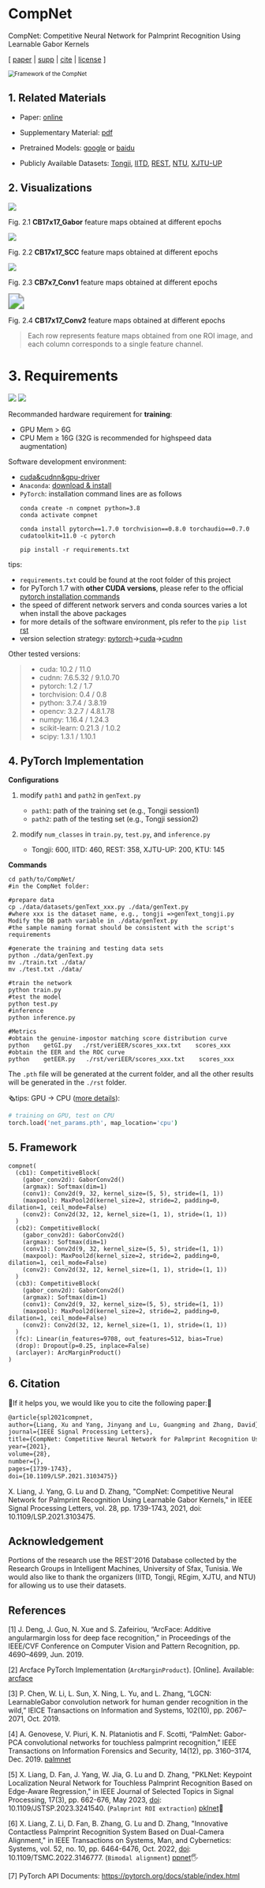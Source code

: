 # CompNet

CompNet: Competitive Neural Network for Palmprint Recognition Using Learnable Gabor Kernels

[ [paper](https://ieeexplore.ieee.org/document/9512475) | [supp](https://github.com/xuliangcs/compnet/blob/main/Supplementary%20Material.pdf) | [cite](./res/cite.txt) | [license](./LICENSE) ]

<img src="./res/compnet.png" alt="Framework of the CompNet" style="zoom:80%;" />

## 1. Related Materials

- Paper: [online](https://ieeexplore.ieee.org/document/9512475)

- Supplementary Material: [pdf](https://github.com/xuliangcs/compnet/blob/main/Supplementary%20Material.pdf)

- Pretrained Models: [google](https://drive.google.com/drive/folders/1TuqQVI0T9pBVr2jQKLY40jbZ8ZMQLfie?usp=sharing) or [baidu](https://pan.baidu.com/s/1BEOylWlj1MlPb5pfw57fKw?pwd=dl4m)

- Publicly Available Datasets: [Tongji](https://cslinzhang.github.io/ContactlessPalm), [IITD](https://www4.comp.polyu.edu.hk/~csajaykr/IITD/Database_Palm.htm), [REST](https://ieee-dataport.org/open-access/rest-database), [NTU](https://github.com/BFLTeam/NTU_Dataset), [XJTU-UP](https://gr.xjtu.edu.cn/en/web/bell)
 
## 2. Visualizations
![](./res/05_cb2_gabor.gif)

Fig. 2.1 **CB17x17_Gabor** feature maps obtained at different epochs

![](./res/06_cb2_scc.gif)

Fig. 2.2 **CB17x17_SCC** feature maps obtained at different epochs

![](./res/11_cb3_conv1.gif)

Fig. 2.3 **CB7x7_Conv1** feature maps obtained at different epochs 

<img src="./res/08_cb2_conv2.gif" style="zoom:200%;" />

Fig. 2.4 **CB17x17_Conv2** feature maps obtained at different epochs

> Each row represents feature maps obtained from one ROI image, and each column corresponds to a single feature channel.



# 3. Requirements
![](https://img.shields.io/badge/Ubuntu-tested-green) ![](https://img.shields.io/badge/Windows11-tested-green) 

Recommanded hardware requirement for **training**:
- GPU Mem $\gt$ 6G
- CPU Mem $\geq$ 16G (32G is recommended for highspeed data augmentation)

Software development environment:
- [cuda&cudnn&gpu-driver](https://github.com/xuliangcs/env/blob/main/doc/PyTorch.md)
- `Anaconda`: [download & install](https://www.anaconda.com/)
- `PyTorch`: installation command lines are as follows
  ```
  conda create -n compnet python=3.8 
  conda activate compnet

  conda install pytorch==1.7.0 torchvision==0.8.0 torchaudio==0.7.0 cudatoolkit=11.0 -c pytorch

  pip install -r requirements.txt
  ```
tips:
- `requirements.txt` could be found at the root folder of this project
- for PyTorch 1.7 with **other CUDA versions**, please refer to the official [pytorch installation commands](https://pytorch.org/get-started/previous-versions/#v170)
- the speed of different network servers and conda sources varies a lot when install the above packages
- for more details of the software environment, pls refer to the `pip list` [rst](./res/piplist.md)
- version selection strategy: [pytorch](https://pytorch.org/get-started/previous-versions/)->[cuda](https://developer.nvidia.com/cuda-toolkit-archive)->[cudnn](https://developer.nvidia.com/cudnn-downloads)


Other tested versions:
> - cuda: 10.2 / 11.0
> - cudnn: 7.6.5.32 / 9.1.0.70
> - pytorch: 1.2 / 1.7
> - torchvision: 0.4 / 0.8
> - python: 3.7.4 / 3.8.19
> - opencv: 3.2.7 / 4.8.1.78
> - numpy: 1.16.4 / 1.24.3
> - scikit-learn: 0.21.3 / 1.0.2
> - scipy: 1.3.1 / 1.10.1

## 4. PyTorch Implementation

**Configurations**

1. modify `path1` and `path2` in `genText.py`

    - `path1`: path of the training set (e.g., Tongji session1)
    - `path2`: path of the testing set (e.g., Tongji session2)
    
2. modify `num_classes` in `train.py`, `test.py`, and `inference.py`
    - Tongji: 600, IITD: 460, REST: 358, XJTU-UP: 200, KTU: 145


**Commands**

```shell
cd path/to/CompNet/
#in the CompNet folder:

#prepare data
cp ./data/datasets/genText_xxx.py ./data/genText.py
#where xxx is the dataset name, e.g., tongji =>genText_tongji.py
Modify the DB path variable in ./data/genText.py
#the sample naming format should be consistent with the script's requirements

#generate the training and testing data sets
python ./data/genText.py
mv ./train.txt ./data/
mv ./test.txt ./data/

#train the network
python train.py
#test the model
python test.py
#inference
python inference.py

#Metrics
#obtain the genuine-impostor matching score distribution curve
python    getGI.py   ./rst/veriEER/scores_xxx.txt    scores_xxx
#obtain the EER and the ROC curve
python    getEER.py   ./rst/veriEER/scores_xxx.txt    scores_xxx
```
The `.pth` file will be generated at the current folder, and all the other results will be generated in the `./rst` folder.


🗞️tips: GPU -> CPU ([more details](https://pytorch.org/docs/2.1/generated/torch.load.html)):
```bash
# training on GPU, test on CPU
torch.load('net_params.pth', map_location='cpu')
```



## 5. Framework

```shell
compnet(
  (cb1): CompetitiveBlock(
    (gabor_conv2d): GaborConv2d()
    (argmax): Softmax(dim=1)
    (conv1): Conv2d(9, 32, kernel_size=(5, 5), stride=(1, 1))
    (maxpool): MaxPool2d(kernel_size=2, stride=2, padding=0, dilation=1, ceil_mode=False)
    (conv2): Conv2d(32, 12, kernel_size=(1, 1), stride=(1, 1))
  )
  (cb2): CompetitiveBlock(
    (gabor_conv2d): GaborConv2d()
    (argmax): Softmax(dim=1)
    (conv1): Conv2d(9, 32, kernel_size=(5, 5), stride=(1, 1))
    (maxpool): MaxPool2d(kernel_size=2, stride=2, padding=0, dilation=1, ceil_mode=False)
    (conv2): Conv2d(32, 12, kernel_size=(1, 1), stride=(1, 1))
  )
  (cb3): CompetitiveBlock(
    (gabor_conv2d): GaborConv2d()
    (argmax): Softmax(dim=1)
    (conv1): Conv2d(9, 32, kernel_size=(5, 5), stride=(1, 1))
    (maxpool): MaxPool2d(kernel_size=2, stride=2, padding=0, dilation=1, ceil_mode=False)
    (conv2): Conv2d(32, 12, kernel_size=(1, 1), stride=(1, 1))
  )
  (fc): Linear(in_features=9708, out_features=512, bias=True)
  (drop): Dropout(p=0.25, inplace=False)
  (arclayer): ArcMarginProduct()
)
```

## 6. Citation
🌻If it helps you, we would like you to cite the following paper:🌱

```tex
@article{spl2021compnet,
author={Liang, Xu and Yang, Jinyang and Lu, Guangming and Zhang, David},
journal={IEEE Signal Processing Letters},
title={CompNet: Competitive Neural Network for Palmprint Recognition Using Learnable Gabor Kernels},
year={2021},
volume={28},
number={},
pages={1739-1743},
doi={10.1109/LSP.2021.3103475}}
```

X. Liang, J. Yang, G. Lu and D. Zhang, "CompNet: Competitive Neural Network for Palmprint Recognition Using Learnable Gabor Kernels," in IEEE Signal Processing Letters, vol. 28, pp. 1739-1743, 2021, doi: 10.1109/LSP.2021.3103475.


## Acknowledgement

Portions of the research use the REST'2016 Database collected by the Research Groups in Intelligent Machines, University of Sfax, Tunisia. We would also like to thank the organizers (IITD, Tongji, REgim, XJTU, and NTU) for allowing us to use their datasets. 



## References

[1] J. Deng, J. Guo,  N. Xue  and  S.  Zafeiriou,  “ArcFace:  Additive  angularmargin  loss  for  deep  face  recognition,” in Proceedings of the IEEE/CVF Conference on Computer Vision and Pattern Recognition, pp. 4690–4699, Jun. 2019.

[2] Arcface PyTorch Implementation  (`ArcMarginProduct`). [Online]. Available: [arcface](https://github.com/ronghuaiyang/arcface-pytorch)

[3] P. Chen, W. Li, L. Sun, X. Ning, L. Yu, and L. Zhang, “LGCN: LearnableGabor convolution network for human gender recognition in the wild,” IEICE Transactions on Information and Systems, 102(10), pp. 2067–2071, Oct. 2019.

[4] A. Genovese, V. Piuri, K. N. Plataniotis and F. Scotti, “PalmNet: Gabor-PCA convolutional networks for touchless palmprint recognition,” IEEE Transactions on Information Forensics and Security, 14(12), pp. 3160–3174, Dec. 2019. [palmnet](https://github.com/AngeloUNIMI/PalmNet)

[5] X. Liang, D. Fan, J. Yang, W. Jia, G. Lu and D. Zhang, "PKLNet: Keypoint Localization Neural Network for Touchless Palmprint Recognition Based on Edge-Aware Regression," in IEEE Journal of Selected Topics in Signal Processing, 17(3), pp. 662-676, May 2023, [doi](https://ieeexplore.ieee.org/document/10049596): 10.1109/JSTSP.2023.3241540. (`Palmprint ROI extraction`) [pklnet](https://github.com/xuliangcs/pklnet)🖖

[6] X. Liang, Z. Li, D. Fan, B. Zhang, G. Lu and D. Zhang, "Innovative Contactless Palmprint Recognition System Based on Dual-Camera Alignment," in IEEE Transactions on Systems, Man, and Cybernetics: Systems, vol. 52, no. 10, pp. 6464-6476, Oct. 2022, [doi](https://ieeexplore.ieee.org/document/9707646): 10.1109/TSMC.2022.3146777. (`Bimodal alignment`) [ppnet](https://github.com/xuliangcs/ppnet)🖐️

[7] PyTorch API Documents: https://pytorch.org/docs/stable/index.html
